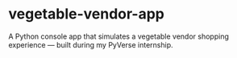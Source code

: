 # vegetable-vendor-app
A Python console app that simulates a vegetable vendor shopping experience — built during my PyVerse internship.
